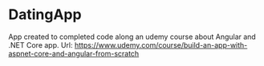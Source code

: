 # DatingApp

App created to completed code along an udemy course about Angular and .NET Core app. Url: https://www.udemy.com/course/build-an-app-with-aspnet-core-and-angular-from-scratch
